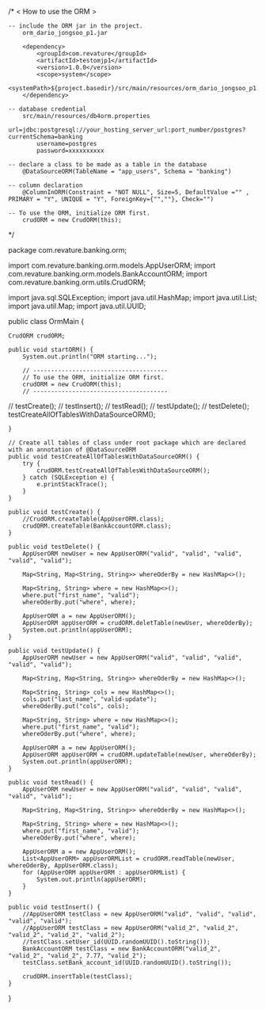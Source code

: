 /*
< How to use the ORM >

    -- include the ORM jar in the project.
        orm_dario_jongsoo_p1.jar

        <dependency>
            <groupId>com.revature</groupId>
            <artifactId>testomjp1</artifactId>
            <version>1.0.0</version>
            <scope>system</scope>
            <systemPath>${project.basedir}/src/main/resources/orm_dario_jongsoo_p1.jar</systemPath>
        </dependency>

    -- database credential
        src/main/resources/db4orm.properties
            url=jdbc:postgresql://your_hosting_server_url:port_number/postgres?currentSchema=banking
            username=postgres
            password=xxxxxxxxxx

    -- declare a class to be made as a table in the database
        @DataSourceORM(TableName = "app_users", Schema = "banking")

    -- column declaration
        @ColumnInORM(Constraint = "NOT NULL", Size=5, DefaultValue ="" , PRIMARY = "Y", UNIQUE = "Y", ForeignKey={"",""}, Check="")

    -- To use the ORM, initialize ORM first.
        crudORM = new CrudORM(this);

*/

package com.revature.banking.orm;

import com.revature.banking.orm.models.AppUserORM;
import com.revature.banking.orm.models.BankAccountORM;
import com.revature.banking.orm.utils.CrudORM;

import java.sql.SQLException;
import java.util.HashMap;
import java.util.List;
import java.util.Map;
import java.util.UUID;

public class OrmMain {

    CrudORM crudORM;

    public void startORM() {
        System.out.println("ORM starting...");

        // --------------------------------------
        // To use the ORM, initialize ORM first.
        crudORM = new CrudORM(this);
        // --------------------------------------

//        testCreate();
//        testInsert();
//        testRead();
//        testUpdate();
//        testDelete();
testCreateAllOfTablesWithDataSourceORM();

    }

    // Create all tables of class under root package which are declared with an annotation of @DataSourceORM
    public void testCreateAllOfTablesWithDataSourceORM() {
        try {
            crudORM.testCreateAllOfTablesWithDataSourceORM();
        } catch (SQLException e) {
            e.printStackTrace();
        }
    }

    public void testCreate() {
        //CrudORM.createTable(AppUserORM.class);
        crudORM.createTable(BankAccountORM.class);
    }

    public void testDelete() {
        AppUserORM newUser = new AppUserORM("valid", "valid", "valid", "valid", "valid");

        Map<String, Map<String, String>> whereOderBy = new HashMap<>();

        Map<String, String> where = new HashMap<>();
        where.put("first_name", "valid");
        whereOderBy.put("where", where);

        AppUserORM a = new AppUserORM();
        AppUserORM appUserORM = crudORM.deletTable(newUser, whereOderBy);
        System.out.println(appUserORM);
    }

    public void testUpdate() {
        AppUserORM newUser = new AppUserORM("valid", "valid", "valid", "valid", "valid");

        Map<String, Map<String, String>> whereOderBy = new HashMap<>();

        Map<String, String> cols = new HashMap<>();
        cols.put("last_name", "valid-update");
        whereOderBy.put("cols", cols);

        Map<String, String> where = new HashMap<>();
        where.put("first_name", "valid");
        whereOderBy.put("where", where);

        AppUserORM a = new AppUserORM();
        AppUserORM appUserORM = crudORM.updateTable(newUser, whereOderBy);
        System.out.println(appUserORM);
    }

    public void testRead() {
        AppUserORM newUser = new AppUserORM("valid", "valid", "valid", "valid", "valid");

        Map<String, Map<String, String>> whereOderBy = new HashMap<>();

        Map<String, String> where = new HashMap<>();
        where.put("first_name", "valid");
        whereOderBy.put("where", where);

        AppUserORM a = new AppUserORM();
        List<AppUserORM> appUserORMList = crudORM.readTable(newUser, whereOderBy, AppUserORM.class);
        for (AppUserORM appUserORM : appUserORMList) {
            System.out.println(appUserORM);
        }
    }

    public void testInsert() {
        //AppUserORM testClass = new AppUserORM("valid", "valid", "valid", "valid", "valid");
        //AppUserORM testClass = new AppUserORM("valid_2", "valid_2", "valid_2", "valid_2", "valid_2");
        //testClass.setUser_id(UUID.randomUUID().toString());
        BankAccountORM testClass = new BankAccountORM("valid_2", "valid_2", "valid_2", 7.77, "valid_2");
        testClass.setBank_account_id(UUID.randomUUID().toString());

        crudORM.insertTable(testClass);
    }
}
